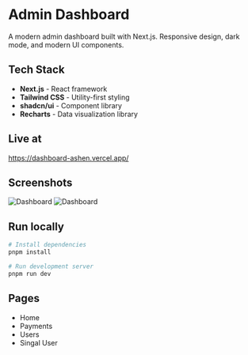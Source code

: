 # Admin Dashboard

A modern admin dashboard built with Next.js.
Responsive design, dark mode, and modern UI components.

## Tech Stack

- **Next.js** - React framework
- **Tailwind CSS** - Utility-first styling
- **shadcn/ui** - Component library
- **Recharts** - Data visualization library

## Live at

https://dashboard-ashen.vercel.app/

## Screenshots

![Dashboard](https://i.imgur.com/1.png)
![Dashboard](https://i.imgur.com/2.png)

## Run locally

```bash
# Install dependencies
pnpm install

# Run development server
pnpm run dev
```

## Pages

- Home
- Payments
- Users
- Singal User
 